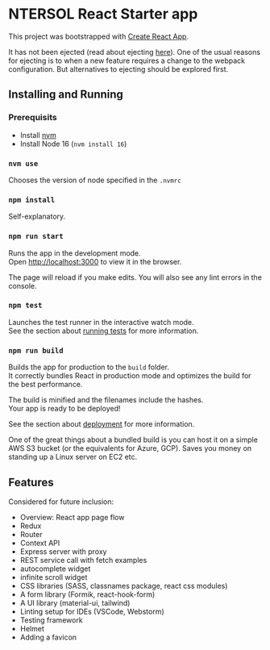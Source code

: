 # NTERSOL React Starter app

This project was bootstrapped with [Create React App](https://github.com/facebook/create-react-app).

It has not been ejected (read about ejecting [here](https://create-react-app.dev/docs/available-scripts/#npm-run-eject)).
One of the usual reasons for ejecting is to when a new feature requires a change
to the webpack configuration.  But alternatives to ejecting should be explored first.

## Installing and Running

### Prerequisits

* Install [nvm](https://github.com/nvm-sh/nvm)
* Install Node 16 (`nvm install 16`)

### `nvm use`
Chooses the version of node specified in the `.nvmrc`

### `npm install`
Self-explanatory.
### `npm run start`
Runs the app in the development mode.\
Open [http://localhost:3000](http://localhost:3000) to view it in the browser.

The page will reload if you make edits.
You will also see any lint errors in the console.

### `npm test`

Launches the test runner in the interactive watch mode.\
See the section about [running tests](https://facebook.github.io/create-react-app/docs/running-tests) for more information.

### `npm run build`

Builds the app for production to the `build` folder.\
It correctly bundles React in production mode and optimizes the build for the best performance.

The build is minified and the filenames include the hashes.\
Your app is ready to be deployed!

See the section about [deployment](https://facebook.github.io/create-react-app/docs/deployment) for more information.

One of the great things about a bundled build is you can host it on a simple AWS S3 bucket
(or the equivalents for Azure, GCP).  Saves you money on standing up a Linux server
on EC2 etc.

## Features

Considered for future inclusion:

* Overview:  React app page flow
* Redux
* Router
* Context API
* Express server with proxy
* REST service call with fetch examples
* autocomplete widget
* infinite scroll widget
* CSS libraries (SASS, classnames package, react css modules)
* A form library (Formik, react-hook-form)
* A UI library (material-ui, tailwind)
* Linting setup for IDEs (VSCode, Webstorm)
* Testing framework
* Helmet
* Adding a favicon

